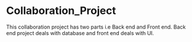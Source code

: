 # Collaboration_Project
This collaboration project has two parts i.e Back end and Front end. Back end project deals with database and front end deals with UI.
